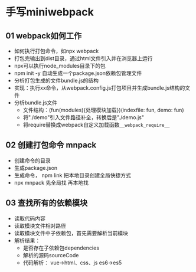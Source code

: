 # 手写miniwebpack


## 01 webpack如何工作

- 如何执行打包命令，如npx webpack
- 打包完输出到dist目录，通过html文件引入并在浏览器上运行
- npx可以执行node_modules目录下的包
- npm init -y 自动生成一个package.json依赖包管理文件
- 分析打包生成的文件bundle.js的结构
- 实现：执行xx命令，从webpack.config.js打包项目并生成bundle.js结构的文件
- 分析bundle.js文件
  - 文件结构：(fun(modules){处理模块加载})(indexfile: fun, demo: fun)
  - 将"./demo"引入文件路径补全，转换后是"./demo.js"
  - 将require替换成webpack自定义加载函数`__webpack_require__`

## 02 创建打包命令 mnpack

- 创建命令的目录
- 生成package.json
- 生成命令， npm link 把本地目录创建全局快捷方式
- npx mnpack 先全局找 再本地找

## 03 查找所有的依赖模块

- 读取代码内容
- 读取模块文件相对路径
- 读取模块文件中子依赖包，首先需要解析当前模块
- 解析结果：
  - 是否存在子依赖包dependencies
  - 解析的源码sourceCode
  - 代码解析： vue->html、css、js      es6->es5